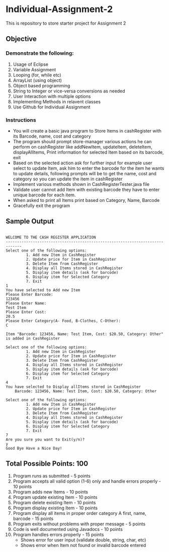 # Individual-Assignment-2
This is repository to store starter project for Assignment 2


## Objective
### Demonstrate the following:

1. Usage of Eclipse
2. Variable Assignment
3. Looping (for, while etc)
4. ArrayList (using object)
5. Object based programming
6. String to Integer or vice-versa conversions as needed
7. User Interaction with multiple options
8. Implementing Methods in relavent classes
9. Use Github for Individual Assignment

### Instructions
* You will create a basic java program to Store Items in cashRegister with its Barcode, name, cost and category
* The program should prompt store-manager various actions he can perform on cashRegister like addNewItem, updateItem, deleteItem, displayAllItems, Print information for selected Item based on its barcode, exit
* Based on the selected action ask for further input for example user select to update Item, ask him to enter the barcode for the item he wants to update details, following prompts will be to get the name, cost and category so you can update the item in cashRegister
* Implement various methods shown in CashRegisterTester.java file
* Validate user cannot add Item with existing barcode they have to enter unique barcode for each item.
* When asked to print all Items print based on Category, Name, Barcode 
* Gracefully exit the program


## Sample Output

```

WELCOME TO THE CASH REGISTER APPLICATION
-----------------------------------------------------------------------------
Select one of the following options:
		 1. Add new Item in CashRegister
		 2. Update price for Item in CashRegister
		 3. Delete Item from CashRegister
		 4. Display all Items stored in CashRegister
		 5. Display item details (ask for barcode)
		 6. Display item for Selected Category
		 7. Exit
1
You have selected to Add new Item
Please Enter Barcode:
123456
Please Enter Name:
Test Item
Please Enter Cost:
20.5
Please Enter Category(A- Food, B-Clothes, C-Other):
C

Item "Barcode: 123456, Name: Test Item, Cost: $20.50, Category: Other" is added in CashRegister

Select one of the following options:
		 1. Add new Item in CashRegister
		 2. Update price for Item in CashRegister
		 3. Delete Item from CashRegister
		 4. Display all Items stored in CashRegister
		 5. Display item details (ask for barcode)
		 6. Display item for Selected Category
		 7. Exit
4
You have selected to Display allItems stored in CashRegister
	Barcode: 123456, Name: Test Item, Cost: $20.50, Category: Other

Select one of the following options:
		 1. Add new Item in CashRegister
		 2. Update price for Item in CashRegister
		 3. Delete Item from CashRegister
		 4. Display all Items stored in CashRegister
		 5. Display item details (ask for barcode)
		 6. Display item for Selected Category
		 7. Exit
7
Are you sure you want to Exit(y/n)?
y
Good Bye Have a Nice Day! 
``` 

 
## Total Possible Points: 100
 
1. Program runs as submitted - 5 points
2. Program accepts all valid option (1-6) only and handle errors properly - 10 points
3. Program adds new Items - 10 points
4. Program update existing Item - 10 points
5. Program delete existing Item - 10 points
6. Program display existing Item - 10 points
7. Program display all items in proper order category A first, name, barcode - 15 points
8. Program exits without problems with proper message - 5 points
9. Code is well documented using Javadocs - 10 points
10. Program handles errors properly - 15 points
	* Shows error for user input (validate double, string, char, etc)
	* Shows error when Item not found or invalid barcode entered
